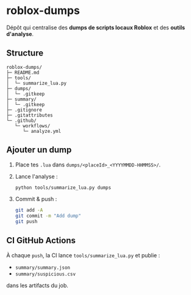 # roblox-dumps

Dépôt qui centralise des **dumps de scripts locaux Roblox** et des **outils d'analyse**.

## Structure

```
roblox-dumps/
├─ README.md
├─ tools/
│  └─ summarize_lua.py
├─ dumps/
│  └─ .gitkeep
├─ summary/
│  └─ .gitkeep
├─ .gitignore
├─ .gitattributes
└─ .github/
   └─ workflows/
      └─ analyze.yml
```

## Ajouter un dump

1. Place tes `.lua` dans `dumps/<placeId>_<YYYYMMDD-HHMMSS>/`.
2. Lance l'analyse :

   ```bash
   python tools/summarize_lua.py dumps
   ```

3. Commit & push :

   ```bash
   git add -A
   git commit -m "Add dump"
   git push
   ```

## CI GitHub Actions

À chaque `push`, la CI lance `tools/summarize_lua.py` et publie :

- `summary/summary.json`
- `summary/suspicious.csv`

dans les artifacts du job.
